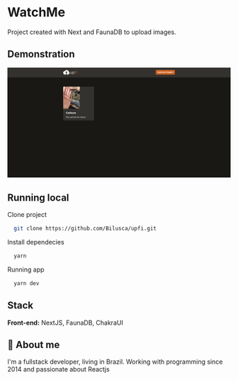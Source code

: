 
# WatchMe

Project created with Next and FaunaDB to upload images.

## Demonstration

![Project running](/project-images/upfi.gif)


## Running local

Clone project

```bash
  git clone https://github.com/Bilusca/upfi.git
```

Install dependecies

```bash
  yarn
```

Running app

```bash
  yarn dev
```

## Stack

**Front-end:** NextJS, FaunaDB, ChakraUI

## 🚀 About me
I'm a fullstack developer, living in Brazil. Working with programming since 2014 and passionate about Reactjs

